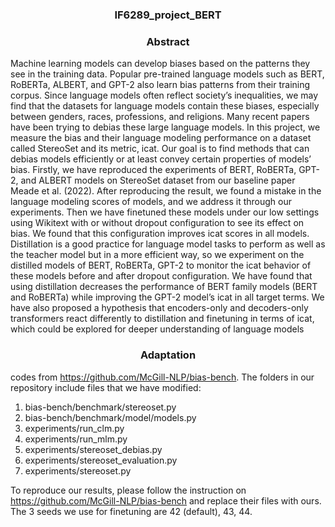 <h3 align="center">
<p>IF6289_project_BERT
</h3>

<h3 align="center">
<p>Abstract
</h3>

Machine learning models can develop biases
based on the patterns they see in the training
data. Popular pre-trained language models such
as BERT, RoBERTa, ALBERT, and GPT-2 also
learn bias patterns from their training corpus.
Since language models often reflect society’s
inequalities, we may find that the datasets for
language models contain these biases, especially between genders, races, professions, and
religions. Many recent papers have been trying
to debias these large language models. In this
project, we measure the bias and their language
modeling performance on a dataset called StereoSet and its metric, icat. Our goal is to find
methods that can debias models efficiently or
at least convey certain properties of models’
bias. Firstly, we have reproduced the experiments of BERT, RoBERTa, GPT-2, and ALBERT models on StereoSet dataset from our
baseline paper Meade et al. (2022). After reproducing the result, we found a mistake in the
language modeling scores of models, and we
address it through our experiments. Then we
have finetuned these models under our low settings using Wikitext with or without dropout
configuration to see its effect on bias. We found
that this configuration improves icat scores in
all models. Distillation is a good practice for
language model tasks to perform as well as
the teacher model but in a more efficient way,
so we experiment on the distilled models of
BERT, RoBERTa, GPT-2 to monitor the icat
behavior of these models before and after dropout configuration. We have found that using
distillation decreases the performance of BERT
family models (BERT and RoBERTa) while
improving the GPT-2 model’s icat in all target
terms. We have also proposed a hypothesis that
encoders-only and decoders-only transformers
react differently to distillation and finetuning
in terms of icat, which could be explored for
deeper understanding of language models

<h3 align="center">
<p>Adaptation
</h3>

codes from https://github.com/McGill-NLP/bias-bench. The folders in our repository include files that we have modified:

1. bias-bench/benchmark/stereoset.py
2. bias-bench/benchmark/model/models.py
3. experiments/run_clm.py
4. experiments/run_mlm.py
5. experiments/stereoset_debias.py
6. experiments/stereoset_evaluation.py
7. experiments/stereoset.py

To reproduce our results, please follow the instruction on https://github.com/McGill-NLP/bias-bench and replace their files with ours. The 3 seeds we use for finetuning are 42 (default), 43, 44.
